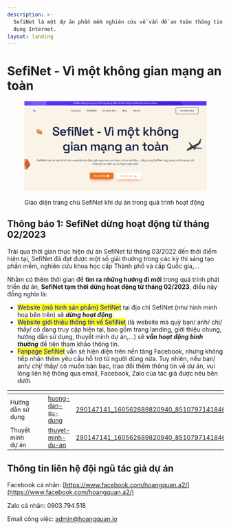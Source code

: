 ```yaml
---
description: >-
  SefiNet là một dự án phần mềm nghiên cứu về vấn đề an toàn thông tin khi sử
  dụng Internet.
layout: landing
---
```


# SefiNet - Vì một không gian mạng an toàn

<figure><img src=".gitbook/assets/image (1).png" alt=""><figcaption><p>Giao diện trang chủ SefiNet khi dự án trong quá trình hoạt động</p></figcaption></figure>

## Thông báo 1: SefiNet dừng hoạt động từ tháng 02/2023

Trải qua thời gian thực hiện dự án SefiNet từ tháng 03/2022 đến thời điểm hiện tại, SefiNet đã đạt được một số giải thưởng trong các kỳ thi sáng tạo phần mềm, nghiên cứu khoa học cấp Thành phố và cấp Quốc gia,...&#x20;

Nhằm có thêm thời gian để **tìm ra những hướng đi mới** trong quá trình phát triển dự án, **SefiNet tạm thời dừng hoạt động từ tháng 02/2023**, điều này đồng nghĩa là:

* <mark style="color:blue;">Website (mô hình sản phẩm) SefiNet</mark> tại địa chỉ SefiNet (như hình minh hoạ bên trên) sẽ _**dừng hoạt động**_.
* <mark style="color:blue;">Website giới thiệu thông tin về SefiNet</mark> (là website mà quý bạn/ anh/ chị/ thầy/ cô đang truy cập hiện tại, bao gồm trang landing, giới thiệu chung, hướng dẫn sử dụng, thuyết minh dự án,...) sẽ _**vẫn hoạt động bình thường**_ để tiện tham khảo thông tin.
* <mark style="color:blue;">Fanpage SefiNet</mark> vẫn sẽ hiện diện trên nền tảng Facebook, nhưng không tiếp nhận thêm yêu cầu hỗ trợ từ người dùng nữa. Tuy nhiên, nếu bạn/ anh/ chị/ thầy/ cô muốn bàn bạc, trao đổi thêm thông tin về dự án, vui lòng liên hệ thông qua email, Facebook, Zalo của tác giả được nêu bên dưới.

<table data-card-size="large" data-view="cards"><thead><tr><th></th><th data-hidden></th><th data-hidden></th><th data-hidden data-card-target data-type="content-ref"></th><th data-hidden data-card-cover data-type="files"></th></tr></thead><tbody><tr><td>Hướng dẫn sử dụng</td><td></td><td></td><td><a href="huong-dan-su-dung/">huong-dan-su-dung</a></td><td><a href=".gitbook/assets/290147141_160562689820940_8510797141846631197_n.jpg">290147141_160562689820940_8510797141846631197_n.jpg</a></td></tr><tr><td>Thuyết minh dự án</td><td></td><td></td><td><a href="thuyet-minh-du-an/">thuyet-minh-du-an</a></td><td><a href=".gitbook/assets/290147141_160562689820940_8510797141846631197_n.jpg">290147141_160562689820940_8510797141846631197_n.jpg</a></td></tr></tbody></table>

## Thông tin liên hệ đội ngũ tác giả dự án

Facebook cá nhân: [https://www.facebook.com/hoangquan.a2/](https://www.facebook.com/hoangquan.a2/)

Zalo cá nhân: 0903.794.518

Email công việc: admin@hoangquan.io
